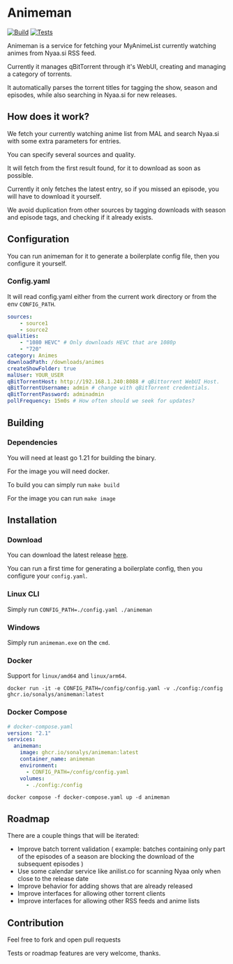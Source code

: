 # Animeman

[![Build](https://github.com/sonalys/animeman/actions/workflows/build.yml/badge.svg)](https://github.com/sonalys/animeman/actions/workflows/build.yml)
[![Tests](https://github.com/sonalys/animeman/actions/workflows/tests.yml/badge.svg)](https://github.com/sonalys/animeman/actions/workflows/tests.yml)

Animeman is a service for fetching your MyAnimeList currently watching animes from Nyaa.si RSS feed.

Currently it manages qBitTorrent through it's WebUI, creating and managing a category of torrents.

It automatically parses the torrent titles for tagging the show, season and episodes, while also searching in Nyaa.si for new releases.

## How does it work?

We fetch your currently watching anime list from MAL and search Nyaa.si with some extra parameters for entries.

You can specify several sources and quality.

It will fetch from the first result found, for it to download as soon as possible.

Currently it only fetches the latest entry, so if you missed an episode, you will have to download it yourself.

We avoid duplication from other sources by tagging downloads with season and episode tags, and checking if it already exists.

## Configuration

You can run animeman for it to generate a boilerplate config file, then you configure it yourself.

### Config.yaml

It will read config.yaml either from the current work directory or from the env `CONFIG_PATH`.

```yaml
sources:
    - source1
    - source2
qualities:
    - "1080 HEVC" # Only downloads HEVC that are 1080p
    - "720"
category: Animes
downloadPath: /downloads/animes
createShowFolder: true
malUser: YOUR_USER
qBitTorrentHost: http://192.168.1.240:8088 # qBittorrent WebUI Host.
qBitTorrentUsername: admin # change with qBitTorrent credentials.
qBitTorrentPassword: adminadmin
pollFrequency: 15m0s # How often should we seek for updates?
```

## Building

### Dependencies

You will need at least go 1.21 for building the binary.

For the image you will need docker.

To build you can simply run `make build`

For the image you can run `make image`

## Installation

### Download

You can download the latest release [here](https://github.com/sonalys/animeman/releases).

You can run a first time for generating a boilerplate config, then you configure your `config.yaml`.

### Linux CLI

Simply run `CONFIG_PATH=./config.yaml ./animeman`

### Windows

Simply run `animeman.exe` on the `cmd`.

### Docker

Support for `linux/amd64` and `linux/arm64`.

```docker run -it -e CONFIG_PATH=/config/config.yaml -v ./config:/config ghcr.io/sonalys/animeman:latest```

### Docker Compose

```yaml
# docker-compose.yaml
version: "2.1"
services:
  animeman:
    image: ghcr.io/sonalys/animeman:latest
    container_name: animeman
    environment:
      - CONFIG_PATH=/config/config.yaml
    volumes:
      - ./config:/config
```

`docker compose -f docker-compose.yaml up -d animeman`

## Roadmap

There are a couple things that will be iterated:

* Improve batch torrent validation ( example: batches containing only part of the episodes of a season are blocking the download of the subsequent episodes )
* Use some calendar service like anilist.co for scanning Nyaa only when close to the release date
* Improve behavior for adding shows that are already released
* Improve interfaces for allowing other torrent clients
* Improve interfaces for allowing other RSS feeds and anime lists

## Contribution

Feel free to fork and open pull requests

Tests or roadmap features are very welcome, thanks.